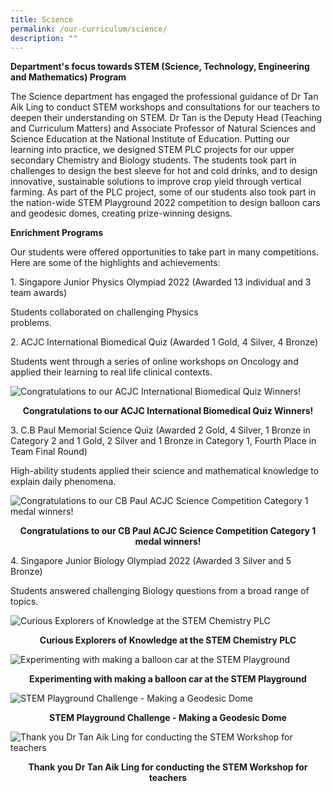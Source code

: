 ```yaml
---
title: Science
permalink: /our-curriculum/science/
description: ""
---
```

**Department's focus towards STEM (Science, Technology, Engineering and Mathematics) Program**

The Science department has engaged the professional guidance of Dr Tan Aik Ling to conduct STEM workshops and consultations for our teachers to deepen their understanding on STEM. Dr Tan is the Deputy Head (Teaching and Curriculum Matters) and Associate Professor of Natural Sciences and Science Education at the National Institute of Education. Putting our learning into practice, we designed STEM PLC projects for our upper secondary Chemistry and Biology students. The students took part in challenges to design the best sleeve for hot and cold drinks, and to design innovative, sustainable solutions to improve crop yield through vertical farming. As part of the PLC project, some of our students also took part in the nation-wide STEM Playground 2022 competition to design balloon cars and geodesic domes, creating prize-winning designs.


**Enrichment Programs**  

Our students were offered opportunities to take part in many competitions. Here are some of the highlights and achievements:

1\. Singapore Junior Physics Olympiad 2022 (Awarded 13 individual and 3 team awards)

Students collaborated on challenging Physics   
problems.
  

2\. ACJC International Biomedical Quiz 
(Awarded 1 Gold, 4 Silver, 4 Bronze)

Students went through a series of online workshops on Oncology and applied their learning to real life clinical contexts.

  
![Congratulations to our ACJC International Biomedical Quiz Winners!](/images/Congratulations%20to%20our%20ACJC%20International%20Biomedical%20Quiz%20Winners!.jpg)

<p style="text-align: center"><strong>Congratulations to our ACJC International Biomedical Quiz Winners!</strong></p>

3\. C.B Paul Memorial Science Quiz 
(Awarded 2 Gold, 4 Silver, 1 Bronze in Category 2 and 1 Gold, 2 Silver and 1 Bronze in Category 1, 
Fourth Place in Team Final Round)

High-ability students applied their science and mathematical knowledge to explain daily phenomena.

![Congratulations to our CB Paul ACJC Science Competition Category 1 medal winners!](/images/Congratulations%20to%20our%20CB%20Paul%20ACJC%20Science%20Competition%20Category%201%20medal%20winners!.jpg)

<p style="text-align: center"><strong>Congratulations to our CB Paul ACJC Science Competition Category 1 medal winners!</strong></p>

  4\. Singapore Junior Biology Olympiad 2022 (Awarded 3 Silver and 5 Bronze)

Students answered challenging Biology questions from a broad range of topics.
  

![Curious Explorers of Knowledge at the STEM Chemistry PLC](/images/Curious%20Explorers%20of%20Knowledge%20at%20the%20STEM%20Chemistry%20PLC.jpg)

<p style="text-align: center"><strong>Curious Explorers of Knowledge at the STEM Chemistry PLC</strong></p>

![Experimenting with making a balloon car at the STEM Playground](/images/Experimenting%20with%20making%20a%20balloon%20car%20at%20the%20STEM%20Playground.jpg)

<p style="text-align: center"><strong>Experimenting with making a balloon car at the STEM Playground</strong></p>

![STEM Playground Challenge - Making a Geodesic Dome](/images/STEM%20Playground%20Challenge%20-%20Making%20a%20Geodesic%20Dome.png) 

<p style="text-align: center"><strong>STEM Playground Challenge - Making a Geodesic Dome</strong></p>

![Thank you Dr Tan Aik Ling for conducting the STEM Workshop for teachers](/images/Thank%20you%20Dr%20Tan%20Aik%20Ling%20for%20conducting%20the%20STEM%20Workshop%20for%20teachers.jpg)

<p style="text-align: center"><strong>Thank you Dr Tan Aik Ling for conducting the STEM Workshop for teachers</strong></p>